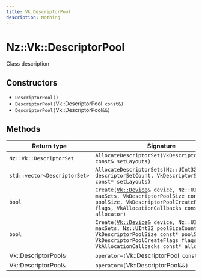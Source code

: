 ```yaml
---
title: Vk.DescriptorPool
description: Nothing
---
```


# Nz::Vk::DescriptorPool

Class description

## Constructors

- `DescriptorPool()`
- `DescriptorPool(`Vk::DescriptorPool` const&)`
- `DescriptorPool(`Vk::DescriptorPool`&&)`

## Methods

| Return type | Signature |
| ----------- | --------- |
| `Nz::Vk::DescriptorSet` | `AllocateDescriptorSet(VkDescriptorSetLayout const& setLayouts)` |
| `std::vector<DescriptorSet>` | `AllocateDescriptorSets(Nz::UInt32 descriptorSetCount, VkDescriptorSetLayout const* setLayouts)` |
| `bool` | `Create(`[`Vk::Device`](documentation/generated/VulkanRenderer/Vk.Device.md)`& device, Nz::UInt32 maxSets, VkDescriptorPoolSize const& poolSize, VkDescriptorPoolCreateFlags flags, VkAllocationCallbacks const* allocator)` |
| `bool` | `Create(`[`Vk::Device`](documentation/generated/VulkanRenderer/Vk.Device.md)`& device, Nz::UInt32 maxSets, Nz::UInt32 poolSizeCount, VkDescriptorPoolSize const* poolSize, VkDescriptorPoolCreateFlags flags, VkAllocationCallbacks const* allocator)` |
| Vk::DescriptorPool`&` | `operator=(`Vk::DescriptorPool` const&)` |
| Vk::DescriptorPool`&` | `operator=(`Vk::DescriptorPool`&&)` |
